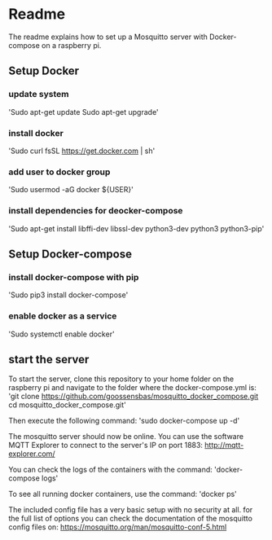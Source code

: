 # Readme

The readme explains how to set up a Mosquitto server with Docker-compose on a raspberry pi.

## Setup Docker

### update system
'Sudo apt-get update
Sudo apt-get upgrade'

### install docker
'Sudo curl fsSL https://get.docker.com | sh'

### add user to docker group
'Sudo usermod -aG docker ${USER}'

### install dependencies for deocker-compose
'Sudo apt-get install libffi-dev libssl-dev python3-dev python3 python3-pip'

## Setup Docker-compose

### install docker-compose with pip
'Sudo pip3 install docker-compose'

### enable docker as a service
'Sudo systemctl enable docker'

## start the server

To start the server, clone this repository to your home folder on the raspberry pi and navigate to the folder where the docker-compose.yml is:
'git clone https://github.com/goossensbas/mosquitto_docker_compose.git
cd mosquitto_docker_compose.git'

Then execute the following command:
'sudo docker-compose up -d'

The mosquitto server should now be online.
You can use the software MQTT Explorer to connect to the server's IP on port 1883:
http://mqtt-explorer.com/

You can check the logs of the containers with the command:
'docker-compose logs'

To see all running docker containers, use the command:
'docker ps'

The included config file has a very basic setup with no security at all. 
for the full list of options you can check the documentation of the mosquitto config files on:
https://mosquitto.org/man/mosquitto-conf-5.html
